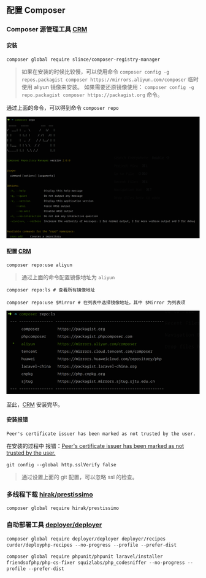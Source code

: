 ## 配置 Composer

### Composer 源管理工具 [CRM](https://github.com/slince/composer-registry-manager)

#### 安装

```
composer global require slince/composer-registry-manager
```

> 如果在安装的时候比较慢，可以使用命令 `composer config -g repos.packagist composer https://mirrors.aliyun.com/composer` 临时使用 aliyun 镜像来安装。
> 如果需要还原镜像使用： `composer config -g repo.packagist composer https://packagist.org` 命令。

通过上面的命令，可以得到命令 `composer repo`

![](./../assets/config/composer-repository-manager-info.png)

#### 配置 [CRM](https://github.com/slince/composer-registry-manager)

```
composer repo:use aliyun
```

> 通过上面的命令配置镜像地址为 `aliyun`

```
composer repo:ls # 查看所有镜像地址

composer repo:use $Mirror # 在列表中选择镜像地址，其中 $Mirror 为列表项
```

![](./../assets/config/composer-repository-manager-select-aliyun.png)

至此，[CRM](https://github.com/slince/composer-registry-manager) 安装完毕。

#### 安装报错

```
Peer's certificate issuer has been marked as not trusted by the user.
```

在安装的过程中 报错：[Peer's certificate issuer has been marked as not trusted by the user.](https://discuss.devopscube.com/t/solved-git-github-peers-certificate-issuer-has-been-marked-as-not-trusted-by-the-user/474)

```
git config --global http.sslVerify false
```

> 通过设置上面的 git 配置，可以忽略 ssl 的检查。

### 多线程下载 [hirak/prestissimo](https://github.com/hirak/prestissimo)

```
composer global require hirak/prestissimo
```

### 自动部署工具 [deployer/deployer](https://github.com/deployphp/deployer)

```
composer global require deployer/deployer deployer/recipes curder/deployphp-recipes --no-progress --profile --prefer-dist
```

```
composer global require phpunit/phpunit laravel/installer friendsofphp/php-cs-fixer squizlabs/php_codesniffer --no-progress --profile --prefer-dist
```
